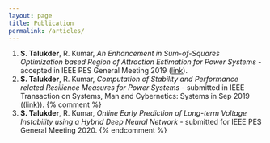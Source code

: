 ```yaml
---
layout: page
title: Publication
permalink: /articles/
---
```

1. **S. Talukder**, R. Kumar, *An Enhancement in Sum-of-Squares Optimization based Region of Attraction Estimation for Power Systems* - accepted in IEEE PES General Meeting 2019 ([link](https://drive.google.com/open?id=1Xs304XAEF-wO1cM-tOYCZHEWDD13z-jy)).
2. **S. Talukder**, R. Kumar, *Computation of Stability and Performance related Resilience Measures for Power Systems* - submitted in IEEE Transaction on Systems, Man and Cybernetics: Systems in Sep 2019 (([link](https://drive.google.com/file/d/1V3ipE34LpOlzgk7iaYj2TtW8M37mC93W/view?usp=sharing))).
{% comment %}
3. **S. Talukder**, R. Kumar, *Online Early Prediction of Long-term Voltage Instability using a Hybrid Deep Neural Network* - submitted for IEEE PES General Meeting 2020.
{% endcomment %}

